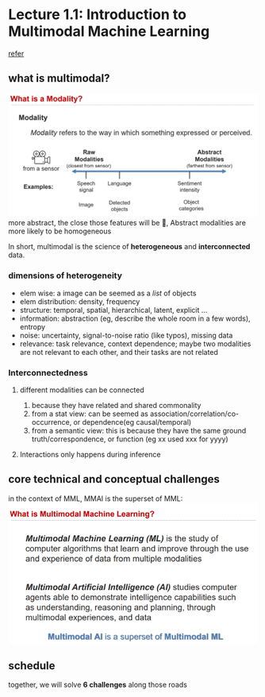 # Lecture 1.1: Introduction to Multimodal Machine Learning

[refer](https://piazza.com/class_profile/get_resource/l7azp3o09q267p/l7fe47r6mdc6ja)

## what is multimodal?


![1745763987066](image/index/1745763987066.png)
more abstract, the close those features will be :thinking:, Abstract modalities are more likely to be homogeneous

In short, multimodal is the science of **heterogeneous** and **interconnected** data.

### dimensions of heterogeneity

- elem wise: a image can be seemed as a *list* of objects
- elem distribution: density, frequency
- structure: temporal, spatial, hierarchical, latent, explicit ...
- information: abstraction (eg, describe the whole room in a few words), entropy
- noise: uncertainty, signal-to-noise ratio (like typos), missing data 
- relevance: task relevance, context dependence; maybe two modalities are not relevant to each other, and their tasks are not related

### Interconnectedness
1. different modalities can be connected 
   1. because they have related and shared commonality
   2. from a stat view: can be seemed as association/correlation/co-occurrence, or dependence(eg causal/temporal)
   3. from a semantic view: this is because they have the same ground truth/correspondence, or function (eg xx used xxx for yyyy)

2. Interactions only happens during inference




## core technical and conceptual challenges 
in the context  of MML, MMAI is the superset of MML:
![1745826800098](image/index/1745826800098.png)




## schedule
together, we will solve **6 challenges** along those roads



